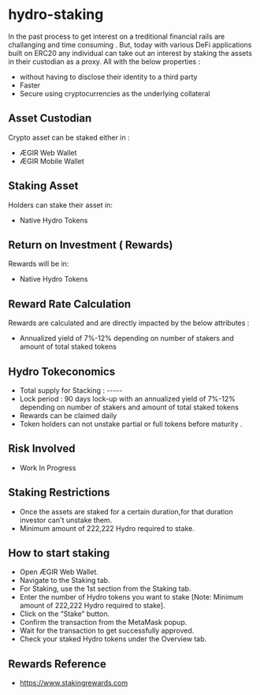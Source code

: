 # hydro-staking

In the past process to get interest on a treditional financial rails are challanging and time consuming . But, today with various DeFi applications built on ERC20 any individual can take out an interest by staking the assets in their custodian as a proxy. All with the below properties :

- without having to disclose their identity to a third party
- Faster
- Secure using cryptocurrencies as the underlying collateral

## Asset Custodian
Crypto asset can be staked either in :
- ÆGIR Web Wallet
- ÆGIR Mobile Wallet

## Staking Asset
Holders can stake their asset in:
- Native Hydro Tokens

## Return on Investment ( Rewards)
Rewards will be in:
- Native Hydro Tokens

## Reward Rate Calculation 
Rewards are calculated and are directly impacted by the below attributes :
- Annualized yield of 7%-12% depending on number of stakers and amount of total staked tokens

## Hydro Tokeconomics
- Total supply for Stacking : -----
- Lock period : 90 days lock-up with an annualized yield of 7%-12% depending on number of stakers and amount of total staked tokens
- Rewards can be claimed daily
- Token holders can not unstake partial or full tokens before maturity .

## Risk Involved
-  Work In Progress

## Staking Restrictions
- Once the assets are staked for a certain duration,for that duration investor can't unstake them.
- Minimum amount of 222,222 Hydro required to stake.

## How to start staking
- Open ÆGIR Web Wallet.
- Navigate to the Staking tab.
- For Staking, use the 1st section from the Staking tab.
- Enter the number of Hydro tokens you want to stake [Note: Minimum amount of 222,222 Hydro required to stake].
- Click on the “Stake” button.
- Confirm the transaction from the MetaMask popup.
- Wait for the transaction to get successfully approved.
- Check your staked Hydro tokens under the Overview tab.

## Rewards Reference
- https://www.stakingrewards.com

